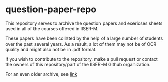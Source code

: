 # question-paper-repo
This repository serves to archive the question papers and exericses sheets used in all of the courses offered in IISER-M. 

These papers have been collated by the help of a large number of students over the past several years. As a result, a lot of them may not be of OCR quality and might also not be in .pdf format.

If you wish to contribute to the repository, make a pull request or contact the owners of this repository/part of the IISER-M Github organization.

For an even older archive, see [link](https://iiserm.github.io/course_files/)
